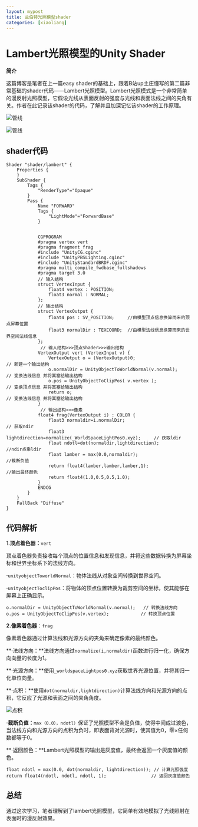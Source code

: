 ```yaml
---
layout: mypost
title: 兰伯特光照模型shader
categories: [xiaoliang]
---
```


# Lambert光照模型的Unity Shader

**简介**

这篇博客是笔者在上一篇easy shader的基础上，跟着B站up主庄懂写的第二篇非常基础的shader代码——Lambert光照模型。Lambert光照模式是一个非常简单的漫反射光照模型，它假设光线从表面反射的强度与光线和表面法线之间的夹角有关。作者在此记录该shader的代码，了解并且加深记忆该shader的工作原理。

![管线](https://liangx.work/assets/渲染管线.png)

![管线](https://liangx.work/assets/兰伯特光照.png)

## shader代码

```
Shader "shader/lambert" {
    Properties {
    }
    SubShader {
        Tags {
            "RenderType"="Opaque"
        }
        Pass {
            Name "FORWARD"
            Tags {
                "LightMode"="ForwardBase"
            }
            
            
            CGPROGRAM
            #pragma vertex vert
            #pragma fragment frag
            #include "UnityCG.cginc"
            #include "UnityPBSLighting.cginc"
            #include "UnityStandardBRDF.cginc"
            #pragma multi_compile_fwdbase_fullshadows
            #pragma target 3.0
            // 输入结构
            struct VertexInput {
                float4 vertex : POSITION;
                float3 normal : NORMAL;
            };
            // 输出结构
            struct VertexOutput {
                float4 pos : SV_POSITION;     //由模型顶点信息换算而来的顶点屏幕位置
                float3 normalDir : TEXCOORD;  //由模型法线信息换算而来的世界空间法线信息
            };
             // 输入结构>>>顶点Shader>>>输出结构
            VertexOutput vert (VertexInput v) {
                VertexOutput o = (VertexOutput)0;                               // 新建一个输出结构
                o.normalDir = UnityObjectToWorldNormal(v.normal);               // 变换法线信息 并将其塞给输出结构  
                o.pos = UnityObjectToClipPos( v.vertex );                       // 变换顶点信息 并将其塞给输出结构
                return o;                                                       // 变换法线信息 并将其塞给输出结构
            }
             // 输出结构>>>像素
            float4 frag(VertexOutput i) : COLOR {
                float3 normaldir=i.normalDir;                                  // 获取ndir
                float3 lightdirection=normalize(_WorldSpaceLightPos0.xyz);     // 获取ldir
                float ndotl=dot(normaldir,lightdirection);                     //ndir点乘ldir
                float lamber = max(0.0,normaldir);                             //截断负值
                return float4(lamber,lamber,lamber,1);                         //输出最终颜色
                return float4(1.0,0.5,0.5,1.0);
            }
            ENDCG
        }
    }
    FallBack "Diffuse"
}
```

## 代码解析

1.**顶点着色器：**`vert`

顶点着色器负责接收每个顶点的位置信息和发现信息，并将这些数据转换为屏幕坐标和世界坐标系下的法线方向。

**·**`unityobjectToworldNormal`：物体法线从对象空间转换到世界空间。

**·**`unityobjectToclipPos`：将物体的顶点位置转换为裁剪空间的坐标，使其能够在屏幕上正确显示。

```
o.normalDir = UnityObjectToWorldNormal(v.normal);   // 转换法线方向
o.pos = UnityObjectToClipPos(v.vertex);            // 转换顶点位置
```

**2.像素着色器**：`frag`

像素着色器通过计算法线和光源方向的夹角来确定像素的最终颜色。

**·法线方向：**法线方向通过`normalize(i,normaldir)`函数进行归一化，确保方向向量的长度为1。

**·光源方向：**使用`_worldspaceLightpos0.xyz`获取世界光源位置，并将其归一化单位向量。

**·点积：**使用`dot(normaldir,lightdirection)`计算法线方向和光源方向的点积，它反应了光源和表面之间的夹角角度。

![点积](https://liangx.work/assets/点积.png)

**·截断负值：**`max（0.0），ndotl）`保证了光照模型不会是负值，使得中间成过渡色，当法线方向和光源方向的点积为负时，即表面背对光源时，使其值为0，零×任何数都等于0。

**·返回颜色：**Lambert光照模型的输出是灰度值，最终会返回一个灰度值的颜色。

```
float ndotl = max(0.0, dot(normaldir, lightdirection)); // 计算光照强度
return float4(ndotl, ndotl, ndotl, 1);                 // 返回灰度值颜色
```

## 总结

通过这次学习，笔者理解到了lambert光照模型，它简单有效地模拟了光线照射在表面时的漫反射效果。
